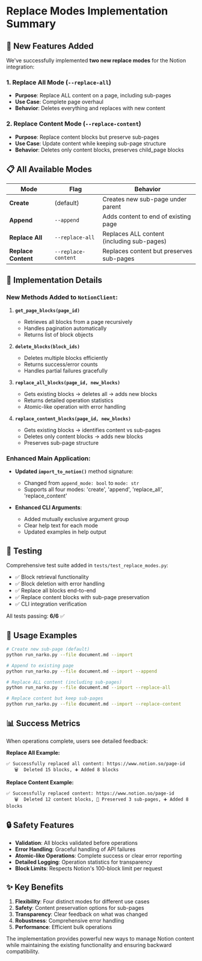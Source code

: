 # Replace Modes Implementation Summary

## 🎯 New Features Added

We've successfully implemented **two new replace modes** for the Notion integration:

### 1. **Replace All Mode** (`--replace-all`)
- **Purpose**: Replace ALL content on a page, including sub-pages
- **Use Case**: Complete page overhaul
- **Behavior**: Deletes everything and replaces with new content

### 2. **Replace Content Mode** (`--replace-content`)  
- **Purpose**: Replace content blocks but preserve sub-pages
- **Use Case**: Update content while keeping sub-page structure
- **Behavior**: Deletes only content blocks, preserves child_page blocks

## 📋 All Available Modes

| Mode | Flag | Behavior |
|------|------|----------|
| **Create** | (default) | Creates new sub-page under parent |
| **Append** | `--append` | Adds content to end of existing page |
| **Replace All** | `--replace-all` | Replaces ALL content (including sub-pages) |
| **Replace Content** | `--replace-content` | Replaces content but preserves sub-pages |

## 🔧 Implementation Details

### New Methods Added to `NotionClient`:

1. **`get_page_blocks(page_id)`**
   - Retrieves all blocks from a page recursively
   - Handles pagination automatically
   - Returns list of block objects

2. **`delete_blocks(block_ids)`**
   - Deletes multiple blocks efficiently
   - Returns success/error counts
   - Handles partial failures gracefully

3. **`replace_all_blocks(page_id, new_blocks)`**
   - Gets existing blocks → deletes all → adds new blocks
   - Returns detailed operation statistics
   - Atomic-like operation with error handling

4. **`replace_content_blocks(page_id, new_blocks)`** 
   - Gets existing blocks → identifies content vs sub-pages
   - Deletes only content blocks → adds new blocks
   - Preserves sub-page structure

### Enhanced Main Application:

- **Updated `import_to_notion()`** method signature:
  - Changed from `append_mode: bool` to `mode: str`
  - Supports all four modes: 'create', 'append', 'replace_all', 'replace_content'

- **Enhanced CLI Arguments**:
  - Added mutually exclusive argument group
  - Clear help text for each mode
  - Updated examples in help output

## 🧪 Testing

Comprehensive test suite added in `tests/test_replace_modes.py`:

- ✅ Block retrieval functionality
- ✅ Block deletion with error handling  
- ✅ Replace all blocks end-to-end
- ✅ Replace content blocks with sub-page preservation
- ✅ CLI integration verification

All tests passing: **6/6** ✅

## 📖 Usage Examples

```bash
# Create new sub-page (default)
python run_narko.py --file document.md --import

# Append to existing page  
python run_narko.py --file document.md --import --append

# Replace ALL content (including sub-pages)
python run_narko.py --file document.md --import --replace-all

# Replace content but keep sub-pages
python run_narko.py --file document.md --import --replace-content
```

## 📊 Success Metrics

When operations complete, users see detailed feedback:

**Replace All Example:**
```
✅ Successfully replaced all content: https://www.notion.so/page-id
   🗑️  Deleted 15 blocks, ➕ Added 8 blocks
```

**Replace Content Example:**  
```
✅ Successfully replaced content: https://www.notion.so/page-id
   🗑️  Deleted 12 content blocks, 📄 Preserved 3 sub-pages, ➕ Added 8 blocks
```

## 🔒 Safety Features

- **Validation**: All blocks validated before operations
- **Error Handling**: Graceful handling of API failures
- **Atomic-like Operations**: Complete success or clear error reporting
- **Detailed Logging**: Operation statistics for transparency
- **Block Limits**: Respects Notion's 100-block limit per request

## ✨ Key Benefits

1. **Flexibility**: Four distinct modes for different use cases
2. **Safety**: Content preservation options for sub-pages
3. **Transparency**: Clear feedback on what was changed
4. **Robustness**: Comprehensive error handling
5. **Performance**: Efficient bulk operations

The implementation provides powerful new ways to manage Notion content while maintaining the existing functionality and ensuring backward compatibility.